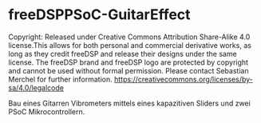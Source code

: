 # freeDSPPSoC-GuitarEffect
Copyright: Released under Creative Commons Attribution Share-Alike 4.0 license.This  allows for both personal and commercial derivative works, as long as they  credit freeDSP and release their designs under the same license. The freeDSP  brand and freeDSP logo are protected by copyright and cannot be used without  formal permission. Please contact Sebastian Merchel for further information. https://creativecommons.org/licenses/by-sa/4.0/legalcode

Bau eines Gitarren Vibrometers mittels eines kapazitiven Sliders und zwei PSoC Mikrocontrollern.
